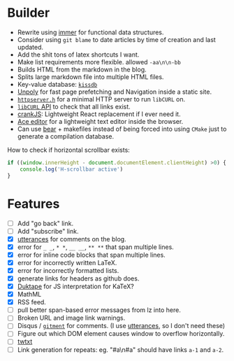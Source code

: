 # Builder

- Rewrite using [immer](https://github.com/arximboldi/immer) for functional data structures.
- Consider using `git blame` to date articles by time of creation and last updated.
- Add the shit tons of latex shortcuts I want.
- Make list requirements more flexible. allowed `-aa\n\n-bb`
- Builds HTML from the markdown in the blog.
- Splits large markdown file into multiple HTML files.
- Key-value database: [`kissdb`](https://github.com/adamierymenko/kissdb)
- [Unpoly](https://unpoly.com/up.protocol) for fast page prefetching and 
  Navigation inside a static site.
- [`httpserver.h`](https://github.com/jeremycw/httpserver.h) for a minimal HTTP server to run `libCURL` on.
- [`libCURL` API](https://curl.haxx.se/libcurl/c/) to check that all links exist.
- [crankJS](https://crank.js.org/): Lightweight React replacement if I ever need it.
- [Ace editor](https://ace.c9.io/#nav=embedding) for a lightweight text editor inside the browser.
- Can use [bear](https://github.com/rizsotto/Bear) + makefiles instead of being
  forced into using `CMake` just to generate a compilation database.


How to check if horizontal scrollbar exists:
```js
if ((window.innerHeight - document.documentElement.clientHeight) >0) {
    console.log('H-scrollbar active')
}
```

# Features

- [ ] Add "go back" link.
- [ ] Add "subscribe" link.
- [x] [utterances](https://utteranc.es/) for comments on the blog.
- [x] error for `_ _`,  `* *`, `__ __`, `** **` that span multiple lines.
- [x] error for inline code blocks that span multiple lines.
- [x] error for incorrectly written LaTeX.
- [x] error for incorrectly formatted lists.
- [x] generate links for headers as github does.
- [x] [Duktape](https://duktape.org/) for JS interpretation for KaTeX?
- [x] MathML
- [x] RSS feed.
- [ ] pull better span-based error messages from lz into here.
- [ ] Broken URL and image link warnings.
- [ ] Disqus / [`gitment`](https://github.com/imsun/gitment) for comments. (I use [utterances](https://utteranc.es/), so I don't need these)
- [ ] Figure out which DOM element causes window to overflow horizontally.
- [ ] [twtxt](https://twtxt.readthedocs.io/en/latest/)
- [ ] Link generation for repeats: eg. "#a\n#a" should have links `a-1` and `a-2`.
